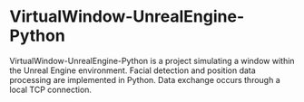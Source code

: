 # VirtualWindow-UnrealEngine-Python
VirtualWindow-UnrealEngine-Python is a project simulating a window within the Unreal Engine environment. Facial detection and position data processing are implemented in Python. Data exchange occurs through a local TCP connection.
